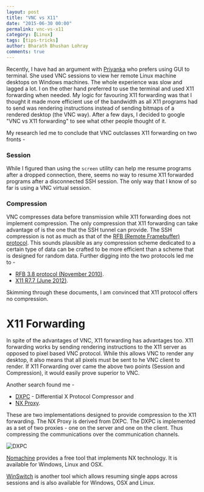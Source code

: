 ```yaml
---
layout: post
title: "VNC vs X11"
date: "2015-06-30 00:00"
permalink: vnc-vs-x11
category: [Linux]
tags: [tips-tricks]
author: Bharath Bhushan Lohray
comments: true
---
```


Recently, I have had an argument with [Priyanka](https://www.linkedin.com/pub/priyanka-mahale/15/b1b/b90) who prefers using GUI to terminal. She used VNC sessions to view her remote Linux machine desktops on Windows machines. The whole experience was slow and lagged a lot. I on the other hand preferred to use the terminal and used X11 forwarding when needed. My logic for favouring X11 forwarding was that I thought it made more efficient use of the bandwidth as all X11 programs had to send was rendering instructions instead of sending bitmaps of a rendered desktop (the VNC way). After a few days, I decided to google "VNC vs X11 forwarding" to see what other people thought of it.

My research led me to conclude that VNC outclasses X11 forwarding on two fronts -

### Session
While I figured than using the `screen` utility can help me resume programs after a dropped connection, there, seems no way to resume X11 forwarded programs after a disconnected SSH session. The only way that I know of so far is using a VNC virtual session.

### Compression
VNC compresses data before transmission while X11 forwarding does not implement compression. The only compression that X11 forwarding can take advantage of is the one that the SSH tunnel can provide. The SSH compression is not as much as that of the [RFB (Remote Framebuffer) protocol](https://en.wikipedia.org/wiki/RFB_protocol). This sounds plausible as any compression scheme dedicated to a certain type of data can be crafted to be more efficient than a scheme that is designed for random data. Further digging into the two protocols led me to -

* [RFB 3.8 protocol (November 2010)](https://www.realvnc.com/docs/rfbproto.pdf).
* [X11 R7.7 (June 2012)](http://www.x.org/releases/X11R7.7/doc/index.html).

Skimming through these documents, I am convinced that X11 protocol offers no compression.

# X11 Forwarding

In spite of the advantages of VNC, X11 forwarding has advantages too. X11 forwarding works by sending rendering instructions to the X11 server as opposed to pixel based VNC protocol. While this allows VNC to render any desktop, it also means that all pixels must be sent to he VNC client to render. If X11 Forwarding over came the above two points (Session and Compression), it would easily prove superior to VNC.

Another search found me -

* [DXPC](http://www.vigor.nu/dxpc/) - Differential X Protocol Compressor and
* [NX Proxy](https://en.wikipedia.org/wiki/NX_technology).

These are two implementations designed to provide compression to the X11 forwarding. The NX Proxy is derived from DXPC. The DXPC is implemented as a set of two proxies - one on the server and one on the client. Thus compressing the communications over the communication channels.

![DXPC](http://cdn.bharath.lohray.com/weblog/im/vnc-vs-x11/X11ForwardingProxy.svg)

[Nomachine](https://www.nomachine.com/) provides a free tool that implements NX technology. It is available for Windows, Linux and OSX.

[WinSwitch](https://winswitch.org/) is another tool which allows resuming single apps across sessions and is also available for Windows, OSX and Linux.
